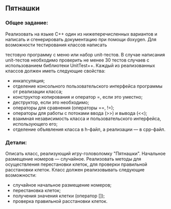 ## Пятнашки
### Общее задание:
Реализовать на языке С++ один из нижеперечисленных вариантов и написать и сгенерировать документацию при помощи doxygen. Для возможности тестирования классов написать

тестовую программу с меню или набор unit-тестов. В случае написания unit-тестов необходимо
проверить не менее 30 тестов случаев с использованием библиотеки UnitTest++.
Каждый из реализованных классов должен иметь следующие свойства:
- инкапсуляция;
- отделение консольного пользовательского интерфейса программы от реализации класса;
- конструктор копирования и оператор =, если это уместно;
- деструктор, если это необходимо;
- операторы для сравнения (операторы ==, !=);
- операторы для работы с потоками ввода (>>) и вывода (<<);
- взаимная независимость класса и пользовательского интерфейса, использующего его;
- отделение объявления класса в h-файл, а реализации — в cpp-файл.

### Детали:
Описать класс, реализующий игру-головоломку "Пятнашки". Начальное размещение номеров — случайное. Реализовать методы для осуществления перестановки клеток, для проверки правильной расстановки клеток. Класс должен реализовывать следующие возможности:
- cлучайное начальное размещение номеров;
- перестановка клеток;
- получения значения клетки (оператор []);
- проверка правильной расстановки клеток.
